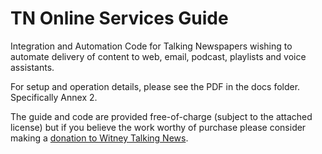# TN Online Services Guide
Integration and Automation Code for Talking Newspapers wishing to automate delivery of content to web, email, podcast, playlists and voice assistants.

For setup and operation details, please see the PDF in the docs folder.  Specifically Annex 2.

The guide and code are provided free-of-charge (subject to the attached license) but if you believe the work worthy of purchase please consider making a [donation to Witney Talking News](https://donate.wtn.org.uk/).